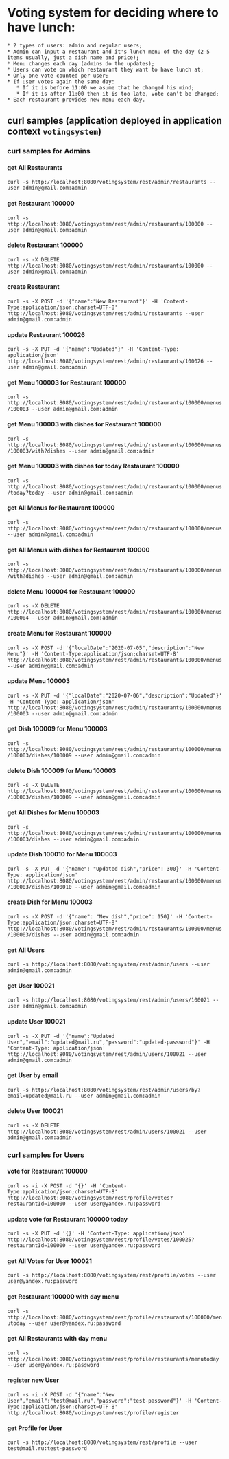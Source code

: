 # Voting system for deciding where to have lunch:
    * 2 types of users: admin and regular users;
    * Admin can input a restaurant and it's lunch menu of the day (2-5 items usually, just a dish name and price);
    * Menu changes each day (admins do the updates);
    * Users can vote on which restaurant they want to have lunch at;
    * Only one vote counted per user;
    * If user votes again the same day:
       * If it is before 11:00 we asume that he changed his mind;
       * If it is after 11:00 then it is too late, vote can't be changed;
    * Each restaurant provides new menu each day.

## curl samples (application deployed in application context `votingsystem`)

### curl samples for Admins

#### get All Restaurants
`curl -s http://localhost:8080/votingsystem/rest/admin/restaurants --user admin@gmail.com:admin`

#### get Restaurant 100000
`curl -s http://localhost:8080/votingsystem/rest/admin/restaurants/100000 --user admin@gmail.com:admin`

#### delete Restaurant 100000
`curl -s -X DELETE http://localhost:8080/votingsystem/rest/admin/restaurants/100000 --user admin@gmail.com:admin`

#### create Restaurant
`curl -s -X POST -d '{"name":"New Restaurant"}' -H 'Content-Type:application/json;charset=UTF-8' http://localhost:8080/votingsystem/rest/admin/restaurants --user admin@gmail.com:admin`

#### update Restaurant 100026
`curl -s -X PUT -d '{"name":"Updated"}' -H 'Content-Type: application/json' http://localhost:8080/votingsystem/rest/admin/restaurants/100026 --user admin@gmail.com:admin`

#### get Menu 100003 for Restaurant 100000
`curl -s http://localhost:8080/votingsystem/rest/admin/restaurants/100000/menus/100003 --user admin@gmail.com:admin`

#### get Menu 100003 with dishes for Restaurant 100000
`curl -s http://localhost:8080/votingsystem/rest/admin/restaurants/100000/menus/100003/with?dishes --user admin@gmail.com:admin`

#### get Menu 100003 with dishes for today Restaurant 100000
`curl -s http://localhost:8080/votingsystem/rest/admin/restaurants/100000/menus/today?today --user admin@gmail.com:admin`

#### get All Menus for Restaurant 100000
`curl -s http://localhost:8080/votingsystem/rest/admin/restaurants/100000/menus --user admin@gmail.com:admin`

#### get All Menus with dishes for Restaurant 100000
`curl -s http://localhost:8080/votingsystem/rest/admin/restaurants/100000/menus/with?dishes --user admin@gmail.com:admin`

#### delete Menu 100004 for Restaurant 100000
`curl -s -X DELETE http://localhost:8080/votingsystem/rest/admin/restaurants/100000/menus/100004 --user admin@gmail.com:admin`

#### create Menu for Restaurant 100000
`curl -s -X POST -d '{"localDate":"2020-07-05","description":"New Menu"}' -H 'Content-Type:application/json;charset=UTF-8' http://localhost:8080/votingsystem/rest/admin/restaurants/100000/menus --user admin@gmail.com:admin`

#### update Menu 100003
`curl -s -X PUT -d '{"localDate":"2020-07-06","description":"Updated"}' -H 'Content-Type: application/json' http://localhost:8080/votingsystem/rest/admin/restaurants/100000/menus/100003 --user admin@gmail.com:admin`

#### get Dish 100009 for Menu 100003
`curl -s http://localhost:8080/votingsystem/rest/admin/restaurants/100000/menus/100003/dishes/100009 --user admin@gmail.com:admin`

#### delete Dish 100009 for Menu 100003
`curl -s -X DELETE http://localhost:8080/votingsystem/rest/admin/restaurants/100000/menus/100003/dishes/100009 --user admin@gmail.com:admin`

#### get All Dishes for Menu 100003
`curl -s http://localhost:8080/votingsystem/rest/admin/restaurants/100000/menus/100003/dishes --user admin@gmail.com:admin`

#### update Dish 100010 for Menu 100003
`curl -s -X PUT -d '{"name": "Updated dish","price": 300}' -H 'Content-Type: application/json' http://localhost:8080/votingsystem/rest/admin/restaurants/100000/menus/100003/dishes/100010 --user admin@gmail.com:admin`

#### create Dish for Menu 100003
`curl -s -X POST -d '{"name": "New dish","price": 150}' -H 'Content-Type:application/json;charset=UTF-8' http://localhost:8080/votingsystem/rest/admin/restaurants/100000/menus/100003/dishes --user admin@gmail.com:admin`

#### get All Users
`curl -s http://localhost:8080/votingsystem/rest/admin/users --user admin@gmail.com:admin`

#### get User 100021
`curl -s http://localhost:8080/votingsystem/rest/admin/users/100021 --user admin@gmail.com:admin`

#### update User 100021
`curl -s -X PUT -d '{"name":"Updated User","email":"updated@mail.ru","password":"updated-password"}' -H 'Content-Type: application/json' http://localhost:8080/votingsystem/rest/admin/users/100021 --user admin@gmail.com:admin`

#### get User by email
`curl -s http://localhost:8080/votingsystem/rest/admin/users/by?email=updated@mail.ru --user admin@gmail.com:admin`

#### delete User 100021
`curl -s -X DELETE http://localhost:8080/votingsystem/rest/admin/users/100021 --user admin@gmail.com:admin`


### curl samples for Users

#### vote for Restaurant 100000
`curl -s -i -X POST -d '{}' -H 'Content-Type:application/json;charset=UTF-8' http://localhost:8080/votingsystem/rest/profile/votes?restaurantId=100000 --user user@yandex.ru:password`

#### update vote for Restaurant 100000 today
`curl -s -X PUT -d '{}' -H 'Content-Type: application/json' http://localhost:8080/votingsystem/rest/profile/votes/100025?restaurantId=100000 --user user@yandex.ru:password`

#### get All Votes for User 100021
`curl -s http://localhost:8080/votingsystem/rest/profile/votes --user user@yandex.ru:password`

#### get Restaurant 100000 with day menu
`curl -s http://localhost:8080/votingsystem/rest/profile/restaurants/100000/menutoday --user user@yandex.ru:password`

#### get All Restaurants with day menu
`curl -s http://localhost:8080/votingsystem/rest/profile/restaurants/menutoday --user user@yandex.ru:password`

#### register new User
`curl -s -i -X POST -d '{"name":"New User","email":"test@mail.ru","password":"test-password"}' -H 'Content-Type:application/json;charset=UTF-8' http://localhost:8080/votingsystem/rest/profile/register`

#### get Profile for User
`curl -s http://localhost:8080/votingsystem/rest/profile --user test@mail.ru:test-password`


